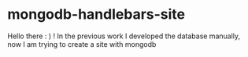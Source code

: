 # mongodb-handlebars-site
Hello there : ) ! In the previous work I developed the database manually, now I am trying to create a site with mongodb
